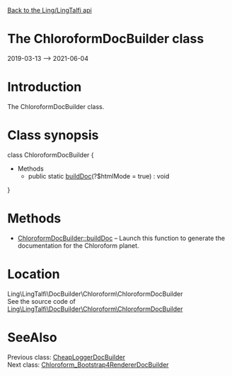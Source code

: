 [Back to the Ling/LingTalfi api](https://github.com/lingtalfi/LingTalfi/blob/master/doc/api/Ling/LingTalfi.md)



The ChloroformDocBuilder class
================
2019-03-13 --> 2021-06-04






Introduction
============

The ChloroformDocBuilder class.



Class synopsis
==============


class <span class="pl-k">ChloroformDocBuilder</span>  {

- Methods
    - public static [buildDoc](https://github.com/lingtalfi/LingTalfi/blob/master/doc/api/Ling/LingTalfi/DocBuilder/Chloroform/ChloroformDocBuilder/buildDoc.md)(?$htmlMode = true) : void

}






Methods
==============

- [ChloroformDocBuilder::buildDoc](https://github.com/lingtalfi/LingTalfi/blob/master/doc/api/Ling/LingTalfi/DocBuilder/Chloroform/ChloroformDocBuilder/buildDoc.md) &ndash; Launch this function to generate the documentation for the Chloroform planet.





Location
=============
Ling\LingTalfi\DocBuilder\Chloroform\ChloroformDocBuilder<br>
See the source code of [Ling\LingTalfi\DocBuilder\Chloroform\ChloroformDocBuilder](https://github.com/lingtalfi/LingTalfi/blob/master/DocBuilder/Chloroform/ChloroformDocBuilder.php)



SeeAlso
==============
Previous class: [CheapLoggerDocBuilder](https://github.com/lingtalfi/LingTalfi/blob/master/doc/api/Ling/LingTalfi/DocBuilder/CheapLogger/CheapLoggerDocBuilder.md)<br>Next class: [Chloroform_Bootstrap4RendererDocBuilder](https://github.com/lingtalfi/LingTalfi/blob/master/doc/api/Ling/LingTalfi/DocBuilder/Chloroform_Bootstrap4Renderer/Chloroform_Bootstrap4RendererDocBuilder.md)<br>
